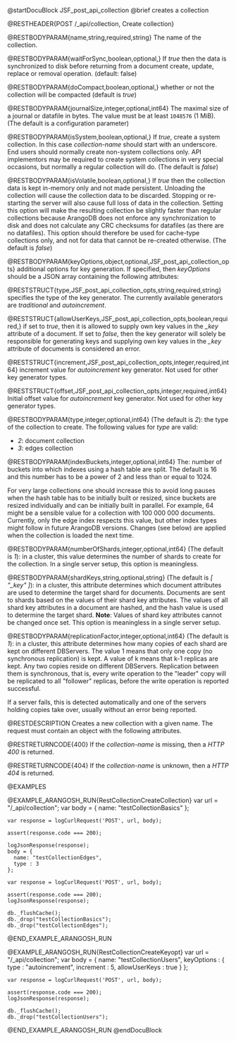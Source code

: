 
@startDocuBlock JSF_post_api_collection
@brief creates a collection

@RESTHEADER{POST /_api/collection, Create collection}

@RESTBODYPARAM{name,string,required,string}
The name of the collection.

@RESTBODYPARAM{waitForSync,boolean,optional,}
If *true* then the data is synchronized to disk before returning from a
document create, update, replace or removal operation. (default: false)

@RESTBODYPARAM{doCompact,boolean,optional,}
whether or not the collection will be compacted (default is *true*)

@RESTBODYPARAM{journalSize,integer,optional,int64}
The maximal size of a journal or datafile in bytes. The value 
must be at least `1048576` (1 MiB). (The default is a configuration parameter)

@RESTBODYPARAM{isSystem,boolean,optional,}
If *true*, create a  system collection. In this case *collection-name*
should start with an underscore. End users should normally create non-system
collections only. API implementors may be required to create system
collections in very special occasions, but normally a regular collection will do.
(The default is *false*)

@RESTBODYPARAM{isVolatile,boolean,optional,}
If *true* then the collection data is kept in-memory only and not made persistent.
Unloading the collection will cause the collection data to be discarded. Stopping
or re-starting the server will also cause full loss of data in the
collection. Setting this option will make the resulting collection be
slightly faster than regular collections because ArangoDB does not
enforce any synchronization to disk and does not calculate any CRC
checksums for datafiles (as there are no datafiles). This option 
should therefore be used for cache-type collections only, and not 
for data that cannot be re-created otherwise.
(The default is *false*)

@RESTBODYPARAM{keyOptions,object,optional,JSF_post_api_collection_opts}
additional options for key generation. If specified, then *keyOptions*
should be a JSON array containing the following attributes:

@RESTSTRUCT{type,JSF_post_api_collection_opts,string,required,string}
specifies the type of the key generator. The currently available generators are
*traditional* and *autoincrement*.

@RESTSTRUCT{allowUserKeys,JSF_post_api_collection_opts,boolean,required,}
if set to *true*, then it is allowed to supply own key values in the
*_key* attribute of a document. If set to *false*, then the key generator
will solely be responsible for generating keys and supplying own key values
in the *_key* attribute of documents is considered an error.

@RESTSTRUCT{increment,JSF_post_api_collection_opts,integer,required,int64}
increment value for *autoincrement* key generator. Not used for other key
generator types.

@RESTSTRUCT{offset,JSF_post_api_collection_opts,integer,required,int64}
Initial offset value for *autoincrement* key generator.
Not used for other key generator types.

@RESTBODYPARAM{type,integer,optional,int64}
(The default is *2*): the type of the collection to create.
The following values for *type* are valid:

- *2*: document collection
- *3*: edges collection

@RESTBODYPARAM{indexBuckets,integer,optional,int64}
The: number of buckets into which indexes using a hash
table are split. The default is 16 and this number has to be a
power of 2 and less than or equal to 1024. 

For very large collections one should increase this to avoid long pauses 
when the hash table has to be initially built or resized, since buckets 
are resized individually and can be initially built in parallel. For 
example, 64 might be a sensible value for a collection with 100
000 000 documents. Currently, only the edge index respects this
value, but other index types might follow in future ArangoDB versions. 
Changes (see below) are applied when the collection is loaded the next 
time.

@RESTBODYPARAM{numberOfShards,integer,optional,int64}
(The default is *1*): in a cluster, this value determines the
number of shards to create for the collection. In a single
server setup, this option is meaningless.

@RESTBODYPARAM{shardKeys,string,optional,string}
(The default is *[ "_key" ]*): in a cluster, this attribute determines
which document attributes are used to determine the target shard for documents.
Documents are sent to shards based on the values of their shard key attributes.
The values of all shard key attributes in a document are hashed,
and the hash value is used to determine the target shard.
**Note**: Values of shard key attributes cannot be changed once set.
  This option is meaningless in a single server setup.

@RESTBODYPARAM{replicationFactor,integer,optional,int64} 
(The default is *1*): in a cluster, this attribute determines how many copies 
of each shard are kept on different DBServers. The value 1 means that only one 
copy (no synchronous replication) is kept. A value of k means that k-1 replicas 
are kept. Any two copies reside on different DBServers. Replication between them is 
synchronous, that is, every write operation to the "leader" copy will be replicated 
to all "follower" replicas, before the write operation is reported successful.

If a server fails, this is detected automatically and one of the servers holding 
copies take over, usually without an error being reported.

@RESTDESCRIPTION
Creates a new collection with a given name. The request must contain an
object with the following attributes.


@RESTRETURNCODE{400}
If the *collection-name* is missing, then a *HTTP 400* is
returned.

@RESTRETURNCODE{404}
If the *collection-name* is unknown, then a *HTTP 404* is returned.


@EXAMPLES

@EXAMPLE_ARANGOSH_RUN{RestCollectionCreateCollection}
    var url = "/_api/collection";
    var body = {
      name: "testCollectionBasics"
    };

    var response = logCurlRequest('POST', url, body);

    assert(response.code === 200);

    logJsonResponse(response);
    body = {
      name: "testCollectionEdges",
      type : 3
    };

    var response = logCurlRequest('POST', url, body);

    assert(response.code === 200);
    logJsonResponse(response);

    db._flushCache();
    db._drop("testCollectionBasics");
    db._drop("testCollectionEdges");
@END_EXAMPLE_ARANGOSH_RUN

@EXAMPLE_ARANGOSH_RUN{RestCollectionCreateKeyopt}
    var url = "/_api/collection";
    var body = {
      name: "testCollectionUsers",
      keyOptions : {
        type : "autoincrement",
        increment : 5,
        allowUserKeys : true
      }
    };

    var response = logCurlRequest('POST', url, body);

    assert(response.code === 200);
    logJsonResponse(response);

    db._flushCache();
    db._drop("testCollectionUsers");
@END_EXAMPLE_ARANGOSH_RUN
@endDocuBlock

